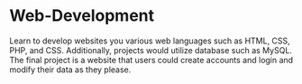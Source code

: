 # Web-Development

Learn to develop websites you various web languages such as HTML, CSS, PHP, and CSS. Additionally, projects would utilize database such as MySQL. The final project is a website that users could create accounts and login and modify their data as they please.
